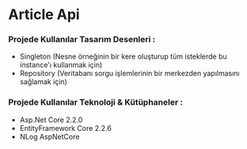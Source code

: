 # Article Api

### Projede Kullanılar Tasarım Desenleri :

- Singleton (Nesne örneğinin bir kere oluşturup tüm isteklerde bu instance'ı kullanmak için)
- Repository (Veritabanı sorgu işlemlerinin bir merkezden yapılmasını sağlamak için)


### Projede Kullanılar Teknoloji & Kütüphaneler :

- Asp.Net Core 2.2.0
- EntityFramework Core 2.2.6
- NLog AspNetCore



